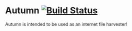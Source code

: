 Autumn [![Build Status](https://api.travis-ci.org/fxfitz/autumn.svg?branch=master)](https://travis-ci.org/fxfitz/autumn)
======

Autumn is intended to be used as an internet file harvester!